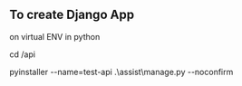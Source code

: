 ## To create Django App

on virtual ENV in python

cd /api

pyinstaller --name=test-api .\assist\manage.py --noconfirm

